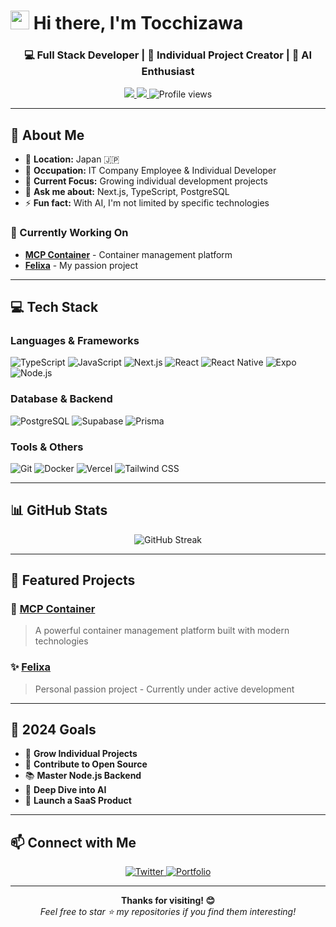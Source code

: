 # <img src="https://raw.githubusercontent.com/MartinHeinz/MartinHeinz/master/wave.gif" width="30px" height="30px" /> Hi there, I'm **Tocchizawa**

<div align="center">
  
  ### 💻 Full Stack Developer | 🚀 Individual Project Creator | 🤖 AI Enthusiast
  
  <a href="https://twitter.com/ma_tochichi">
    <img src="https://img.shields.io/badge/X-000000?style=flat-square&logo=x&logoColor=white" />
  </a>
  <a href="https://mcp-container.com">
    <img src="https://img.shields.io/badge/MCP_Container-FF6B6B?style=flat-square&logo=square&logoColor=white" />
  </a>
  <img src="https://komarev.com/ghpvc/?username=Tocchizawa&style=flat-square&color=blue" alt="Profile views" />
</div>

---

## 🚀 About Me

- 📍 **Location:** Japan 🇯🇵
- 💼 **Occupation:** IT Company Employee & Individual Developer
- 🎯 **Current Focus:** Growing individual development projects
- 💬 **Ask me about:** Next.js, TypeScript, PostgreSQL
- ⚡ **Fun fact:** With AI, I'm not limited by specific technologies

### 🔭 Currently Working On

- **[MCP Container](https://mcp-container.com)** - Container management platform
- **[Felixa](https://github.com/Tocchizawa/Felixa)** - My passion project

---

## 💻 Tech Stack

### Languages & Frameworks
![TypeScript](https://img.shields.io/badge/TypeScript-007ACC?style=flat&logo=typescript&logoColor=white)
![JavaScript](https://img.shields.io/badge/JavaScript-F7DF1E?style=flat&logo=javascript&logoColor=black)
![Next.js](https://img.shields.io/badge/Next.js-000000?style=flat&logo=nextdotjs&logoColor=white)
![React](https://img.shields.io/badge/React-20232A?style=flat&logo=react&logoColor=61DAFB)
![React Native](https://img.shields.io/badge/React_Native-20232A?style=flat&logo=react&logoColor=61DAFB)
![Expo](https://img.shields.io/badge/Expo-000020?style=flat&logo=expo&logoColor=white)
![Node.js](https://img.shields.io/badge/Node.js-339933?style=flat&logo=nodedotjs&logoColor=white)

### Database & Backend
![PostgreSQL](https://img.shields.io/badge/PostgreSQL-316192?style=flat&logo=postgresql&logoColor=white)
![Supabase](https://img.shields.io/badge/Supabase-3ECF8E?style=flat&logo=supabase&logoColor=white)
![Prisma](https://img.shields.io/badge/Prisma-3982CE?style=flat&logo=Prisma&logoColor=white)

### Tools & Others
![Git](https://img.shields.io/badge/Git-F05032?style=flat&logo=git&logoColor=white)
![Docker](https://img.shields.io/badge/Docker-2CA5E0?style=flat&logo=docker&logoColor=white)
![Vercel](https://img.shields.io/badge/Vercel-000000?style=flat&logo=vercel&logoColor=white)
![Tailwind CSS](https://img.shields.io/badge/Tailwind-38B2AC?style=flat&logo=tailwind-css&logoColor=white)

---

## 📊 GitHub Stats

<p align="center">
  <img src="https://github-readme-streak-stats.herokuapp.com/?user=Tocchizawa&theme=dark&hide_border=true" alt="GitHub Streak" />
</p>

---

## 🚀 Featured Projects

### 🌟 [MCP Container](https://mcp-container.com)
> A powerful container management platform built with modern technologies

### ✨ [Felixa](https://github.com/Tocchizawa/Felixa)
> Personal passion project - Currently under active development

---

## 🎯 2024 Goals

- 🚀 **Grow Individual Projects**
- 🤝 **Contribute to Open Source**
- 📚 **Master Node.js Backend**
- 🧠 **Deep Dive into AI**
- 🌟 **Launch a SaaS Product**

---

## 📫 Connect with Me

<p align="center">
  <a href="https://twitter.com/ma_tochichi">
    <img src="https://img.shields.io/badge/X_@ma__tochichi-000000?style=flat&logo=x&logoColor=white" alt="Twitter" />
  </a>
  <a href="https://mcp-container.com">
    <img src="https://img.shields.io/badge/Portfolio-FF6B6B?style=flat&logo=firefox&logoColor=white" alt="Portfolio" />
  </a>
</p>

---

<p align="center">
  <b>Thanks for visiting! 😊</b><br>
  <i>Feel free to star ⭐ my repositories if you find them interesting!</i>
</p>
